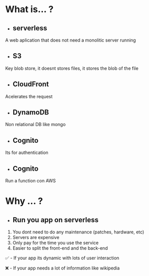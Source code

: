 # What is... ?
* ## serverless
A web aplication that does not need a monolitic server running
* ## S3
Key blob store, it doesnt stores files, it stores the blob of the file
* ## CloudFront
Acelerates the request
* ## DynamoDB
Non relational DB like mongo
* ## Cognito
Its for authentication
* ## Cognito
Run a function con AWS

# Why ... ?

* ## Run you app on serverless
1. You dont need to do any maintenance (patches, hardware, etc)
2. Servers are expensive
3. Only pay for the time you use the service
4. Easier to split the front-end and the back-end

✅ - If your app its dynamic with lots of user interaction

❌ - If your app needs a lot of information like wikipedia